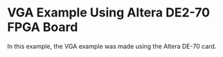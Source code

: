 # VGA Example Using Altera DE2-70 FPGA Board
In this example, the VGA example was made using the Altera DE-70 card.